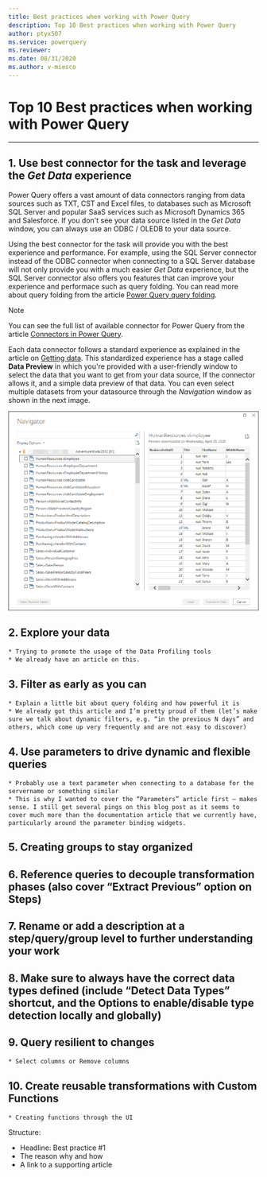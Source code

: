 ```yaml
---
title: Best practices when working with Power Query
description: Top 10 Best practices when working with Power Query
author: ptyx507
ms.service: powerquery
ms.reviewer: 
ms.date: 08/31/2020
ms.author: v-miesco
---
```

# Top 10 Best practices when working with Power Query

**************************** 

## 1.	Use best connector for the task and leverage the *Get Data* experience

Power Query offers a vast amount of data connectors ranging from data sources such as TXT, CST and Excel files, to databases such as Microsoft SQL Server and popular SaaS services such as Microsoft Dynamics 365 and Salesforce. 
If you don't see your data source listed in the *Get Data* window, you can always use an ODBC / OLEDB to your data source. 

Using the best connector for the task will provide you with the best experience and performance. For example, using the SQL Server connector instead of the ODBC connector when connecting to a SQL Server database will not only provide you with a much easier *Get Data* experience, but the SQL Server connector also offers you features that can improve your experience and performace such as query folding. You can read more about query folding from the article [Power Query query folding](power-query-folding.md).

> [!NOTE]
> You can see the full list of available connector for Power Query from the article [Connectors in Power Query](Connectors/index.md).

Each data connector follows a standard experience as explained in the article on [Getting data](get-data-experience.md). This standardized experience has a stage called **Data Preview** in which you're provided with a user-friendly window to select the data that you want to get from your data source, If the connector allows it, and a simple data preview of that data. You can even select multiple datasets from your datasource through the *Navigation* window as shown in the next image.

![Sample navigator window](images/me-navigator.png)

## 2.	Explore your data
    * Trying to promote the usage of the Data Profiling tools
    * We already have an article on this.
## 3.	Filter as early as you can
    * Explain a little bit about query folding and how powerful it is
    * We already got this article and I’m pretty proud of them (let’s make sure we talk about dynamic filters, e.g. “in the previous N days” and others, which come up very frequently and are not easy to discover)
## 4.	Use parameters to drive dynamic and flexible queries
    * Probably use a text parameter when connecting to a database for the servername or something similar
    * This is why I wanted to cover the “Parameters” article first – makes sense. I still get several pings on this blog post as it seems to cover much more than the documentation article that we currently have, particularly around the parameter binding widgets.
## 5.	Creating groups to stay organized
## 6.	Reference queries to decouple transformation phases (also cover “Extract Previous” option on Steps)
## 7.	Rename or add a description at a step/query/group level to further understanding your work
## 8.	Make sure to always have the correct data types defined (include “Detect Data Types” shortcut, and the Options to enable/disable type detection locally and globally)
## 9. Query resilient to changes
    * Select columns or Remove columns
## 10. Create reusable transformations with Custom Functions
    * Creating functions through the UI

Structure:
*	Headline: Best practice #1
*	The reason why and how
*	A link to a supporting article
